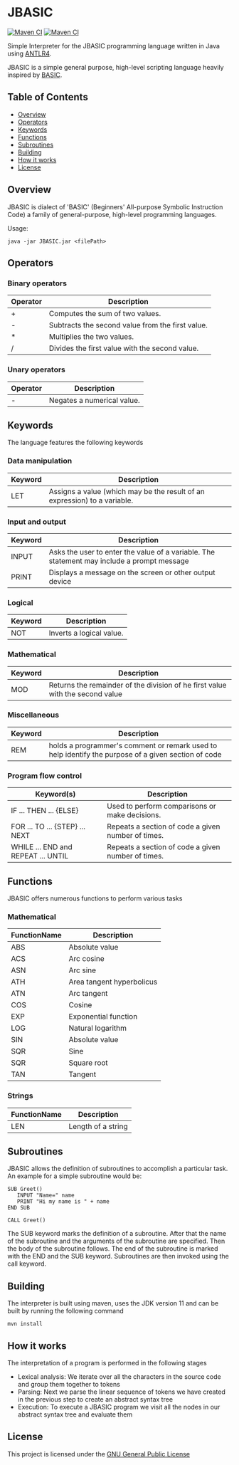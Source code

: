 # JBASIC

[![Maven CI](https://github.com/FrederikTobner/JBASIC/actions/workflows/maven.yml/badge.svg)](https://github.com/FrederikTobner/JBASIC/actions/workflows/maven.yml)
[![Maven CI](https://github.com/FrederikTobner/JBASIC/actions/workflows/codeql.yml/badge.svg)](https://github.com/FrederikTobner/JBASIC/actions/workflows/codeql.yml)

Simple Interpreter for the JBASIC programming language written in Java using [ANTLR4](https://www.antlr.org/).

JBASIC is a simple general purpose, high-level scripting language heavily inspired
by [BASIC](https://en.wikipedia.org/wiki/BASIC).

## Table of Contents

* [Overview](#overview)
* [Operators](#operators)
* [Keywords](#keywords)
* [Functions](#functions)
* [Subroutines](#subroutines)
* [Building](#building)
* [How it works](#how-it-works)
* [License](#license)

## Overview

JBASIC is dialect of 'BASIC' (Beginners' All-purpose Symbolic Instruction Code) a family of general-purpose, high-level
programming languages.

Usage:

    java -jar JBASIC.jar <filePath>

## Operators

### Binary operators

| Operator | Description                                                                   |
|----------|-------------------------------------------------------------------------------|
| +        | Computes the sum of two values.                                               |
| -        | Subtracts the second value from the first value.                              |
| *        | Multiplies the two values.                                                    |
| /        | Divides the first value with the second value.                                |

### Unary operators

| Operator | Description                |
|----------|----------------------------|
| -        | Negates a numerical value. |

## Keywords

The language features the following keywords

### Data manipulation

| Keyword | Description                                                               |
|---------|---------------------------------------------------------------------------|
| LET     | Assigns a value (which may be the result of an expression) to a variable. |

### Input and output

| Keyword | Description                                                                                |
|---------|--------------------------------------------------------------------------------------------|
| INPUT   | Asks the user to enter the value of a variable. The statement may include a prompt message |
| PRINT   | Displays a message on the screen or other output device                                    |

### Logical

| Keyword | Description                                                                   |
|---------|-------------------------------------------------------------------------------|
| NOT     | Inverts a logical value.                                                      |

### Mathematical

| Keyword | Description                                                                   |
|---------|-------------------------------------------------------------------------------|
| MOD     | Returns the remainder of the division of he first value with the second value |

### Miscellaneous

| Keyword | Description                                                                                         |
|---------|-----------------------------------------------------------------------------------------------------|
| REM     | holds a programmer's comment or remark used to help identify the purpose of a given section of code |

### Program flow control

| Keyword(s)                         | Description                                        |
|------------------------------------|----------------------------------------------------|
| IF ... THEN ... {ELSE}             | Used to perform comparisons or make decisions.     |
| FOR ... TO ... {STEP} ... NEXT     | Repeats a section of code a given number of times. |
| WHILE ... END and REPEAT ... UNTIL | Repeats a section of code a given number of times. |

## Functions

JBASIC offers numerous functions to perform various tasks

### Mathematical

| FunctionName | Description               |
|--------------|---------------------------|
| ABS          | Absolute value            |
| ACS          | Arc cosine                |
| ASN          | Arc sine                  |
| ATH          | Area tangent hyperbolicus |
| ATN          | Arc tangent               |
| COS          | Cosine                    |
| EXP          | Exponential function      |
| LOG          | Natural logarithm         |
| SIN          | Absolute value            |
| SQR          | Sine                      |
| SQR          | Square root               |
| TAN          | Tangent                   |

### Strings

| FunctionName | Description        |
|--------------|--------------------|
| LEN          | Length of a string |

## Subroutines

JBASIC allows the definition of subroutines to accomplish a particular task. An example for a simple subroutine would
be:

```
SUB Greet()
   INPUT "Name=" name
   PRINT "Hi my name is " + name
END SUB

CALL Greet()
```

The SUB keyword marks the definition of a subroutine. After that the name of the subroutine and the arguments of the
subroutine are specified. Then the body of the subroutine follows. The end of the subroutine is marked with the END and
the SUB keyword. Subroutines are then invoked using the call keyword.

## Building

The interpreter is built using maven, uses the JDK version 11 and can be built by running the following command

    mvn install

## How it works

The interpretation of a program is performed in the following stages

* Lexical analysis: We iterate over all the characters in the source code and group them together to tokens
* Parsing: Next we parse the linear sequence of tokens we have created in the previous step to create an abstract syntax
  tree
* Execution: To execute a JBASIC program we visit all the nodes in our abstract syntax tree and evaluate them

## License

This project is licensed under the [GNU General Public License](LICENSE)
